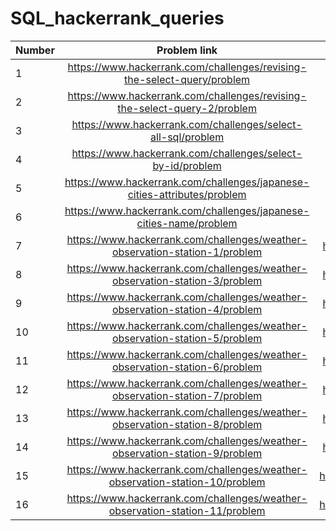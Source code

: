 # SQL_hackerrank_queries

| Number | Problem link        | Solutions    |
| ------------- |:-------------:| :---------: |
| 1 | https://www.hackerrank.com/challenges/revising-the-select-query/problem     | https://github.com/rutvi14/SQL_hackerrank_queries/blob/main/select/revising_SQL_query |
| 2 | https://www.hackerrank.com/challenges/revising-the-select-query-2/problem   | https://github.com/rutvi14/SQL_hackerrank_queries/blob/main/select/revising_SQL_query2 |
| 3 | https://www.hackerrank.com/challenges/select-all-sql/problem                | https://github.com/rutvi14/SQL_hackerrank_queries/blob/main/select/selectAll          |
| 4 |https://www.hackerrank.com/challenges/select-by-id/problem                  | https://github.com/rutvi14/SQL_hackerrank_queries/blob/main/select/select_by_Id       |
| 5 | https://www.hackerrank.com/challenges/japanese-cities-attributes/problem    |  https://github.com/rutvi14/SQL_hackerrank_queries/blob/main/select/japanese_city_attributes    |
| 6 | https://www.hackerrank.com/challenges/japanese-cities-name/problem          | https://github.com/rutvi14/SQL_hackerrank_queries/blob/main/select/japanese_city_names  |
| 7 |https://www.hackerrank.com/challenges/weather-observation-station-1/problem | https://github.com/rutvi14/SQL_hackerrank_queries/blob/main/select/weather_station_observation_1  |
| 8 | https://www.hackerrank.com/challenges/weather-observation-station-3/problem   | https://github.com/rutvi14/SQL_hackerrank_queries/blob/main/select/weather_station_observation_3  |
| 9 | https://www.hackerrank.com/challenges/weather-observation-station-4/problem   |  https://github.com/rutvi14/SQL_hackerrank_queries/blob/main/select/weather_station_observation_4   |
| 10 | https://www.hackerrank.com/challenges/weather-observation-station-5/problem    |  https://github.com/rutvi14/SQL_hackerrank_queries/blob/main/select/weather_station_observation_5  |
|11 | https://www.hackerrank.com/challenges/weather-observation-station-6/problem |  https://github.com/rutvi14/SQL_hackerrank_queries/blob/main/select/weather_station_observation_6  |
| 12 | https://www.hackerrank.com/challenges/weather-observation-station-7/problem | https://github.com/rutvi14/SQL_hackerrank_queries/blob/main/select/weather_station_observation_7 |
| 13 | https://www.hackerrank.com/challenges/weather-observation-station-8/problem | https://github.com/rutvi14/SQL_hackerrank_queries/blob/main/select/weather_station_observation_8  |
| 14 |https://www.hackerrank.com/challenges/weather-observation-station-9/problem  | https://github.com/rutvi14/SQL_hackerrank_queries/blob/main/select/weather_station_observation_9 |
| 15 | https://www.hackerrank.com/challenges/weather-observation-station-10/problem  | https://github.com/rutvi14/SQL_hackerrank_queries/blob/main/select/weather_station_observation_10 |
| 16 |https://www.hackerrank.com/challenges/weather-observation-station-11/problem | https://github.com/rutvi14/SQL_hackerrank_queries/blob/main/select/weather_station_observation_11 |

